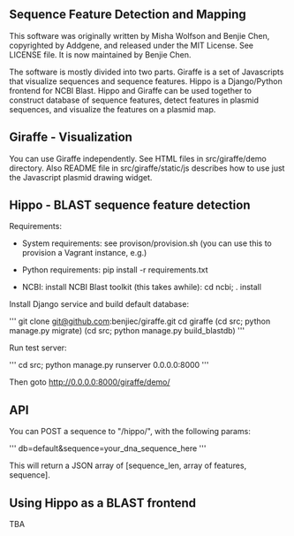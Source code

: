Sequence Feature Detection and Mapping
--------------------------------------

This software was originally written by Misha Wolfson and Benjie Chen,
copyrighted by Addgene, and released under the MIT License. See LICENSE file.
It is now maintained by Benjie Chen.

The software is mostly divided into two parts. Giraffe is a set of Javascripts
that visualize sequences and sequence features. Hippo is a Django/Python
frontend for NCBI Blast. Hippo and Giraffe can be used together to construct
database of sequence features, detect features in plasmid sequences, and
visualize the features on a plasmid map.


Giraffe - Visualization
-----------------------

You can use Giraffe independently. See HTML files in src/giraffe/demo
directory. Also README file in src/giraffe/static/js describes how to use just
the Javascript plasmid drawing widget.


Hippo - BLAST sequence feature detection
----------------------------------------

Requirements:

  * System requirements: see provison/provision.sh (you can use this to
    provision a Vagrant instance, e.g.)

  * Python requirements: pip install -r requirements.txt

  * NCBI: install NCBI Blast toolkit (this takes awhile): cd ncbi; . install


Install Django service and build default database:

'''
git clone git@github.com:benjiec/giraffe.git
cd giraffe
(cd src; python manage.py migrate)
(cd src; python manage.py build_blastdb)
'''

Run test server:

'''
cd src; python manage.py runserver 0.0.0.0:8000
'''

Then goto http://0.0.0.0:8000/giraffe/demo/


API
---

You can POST a sequence to "/hippo/", with the following params:

'''
db=default&sequence=your_dna_sequence_here
'''

This will return a JSON array of [sequence_len, array of features, sequence].


Using Hippo as a BLAST frontend
-------------------------------

TBA


